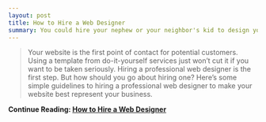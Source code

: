 ```yaml
---
layout: post
title: How to Hire a Web Designer
summary: You could hire your nephew or your neighbor's kid to design your website and have a subpar web presence. Or you could hire a professional web designer. It's your choice.
---
```

>Your website is the first point of contact for potential customers. Using a template from do-it-yourself services just won’t cut it if you want to be taken seriously. Hiring a professional web designer is the first step. But how should you go about hiring one? Here’s some simple guidelines to hiring a professional web designer to make your website best represent your business.

**Continue Reading: [How to Hire a Web Designer](http://propelbusinessworks.com/guest-blogs/how-to-hire-a-web-designer-by-ken-howard/)**